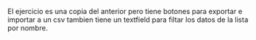 El ejercicio es una copia del anterior pero tiene botones para exportar e importar a un csv tambien tiene un textfield para filtar los datos de la lista por nombre.